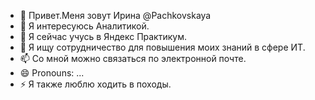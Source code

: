 - 👋 Привет.Меня зовут Ирина @Pachkovskaya
- 👀 Я интересуюсь Аналитикой.
- 🌱 Я сейчас учусь в Яндекс Практикум.
- 💞️ Я ищу сотрудничество для повышения моих знаний в сфере ИТ.
- 📫 Со мной можно связаться по электронной почте.
- 😄 Pronouns: ...
- ⚡ Я также люблю ходить в походы.

<!---
Pachkovskaya/Pachkovskaya is a ✨ special ✨ repository because its `README.md` (this file) appears on your GitHub profile.
You can click the Preview link to take a look at your changes.
--->
